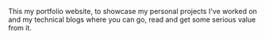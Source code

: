 This my portfolio website, to showcase my personal projects I've worked on and my technical blogs where you can go, read and get some serious value from it.
